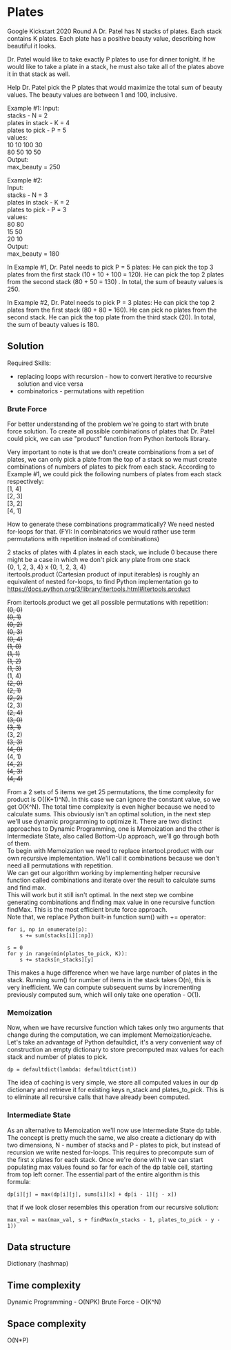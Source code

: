 # Plates
Google Kickstart 2020 Round A
Dr. Patel has N stacks of plates. Each stack contains K plates. Each plate has a positive beauty value, describing how beautiful it looks.

Dr. Patel would like to take exactly P plates to use for dinner tonight. If he would like to take a plate in a stack, he must also take all of the plates above it in that stack as well.

Help Dr. Patel pick the P plates that would maximize the total sum of beauty values. The beauty values are between 1 and 100, inclusive.

Example #1:
Input:  
stacks - N = 2  
plates in stack - K = 4  
plates to pick - P = 5  
values:  
10 10 100 30  
80 50 10 50  
Output:  
max_beauty = 250  

Example #2:  
Input:  
stacks - N = 3  
plates in stack - K = 2  
plates to pick - P = 3  
values:  
80 80  
15 50  
20 10  
Output:  
max_beauty = 180  

In Example #1, Dr. Patel needs to pick P = 5 plates:
He can pick the top 3 plates from the first stack (10 + 10 + 100 = 120).
He can pick the top 2 plates from the second stack (80 + 50 = 130) .
In total, the sum of beauty values is 250.

In Example #2, Dr. Patel needs to pick P = 3 plates:
He can pick the top 2 plates from the first stack (80 + 80 = 160).
He can pick no plates from the second stack.
He can pick the top plate from the third stack (20).
In total, the sum of beauty values is 180.

## Solution
Required Skills:
* replacing loops with recursion - how to convert iterative to recursive solution and vice versa  
* combinatorics - permutations with repetition  

### Brute Force
For better understanding of the problem we're going to start with brute force solution.
To create all possible combinations of plates that Dr. Patel could pick, we can use "product" function from Python itertools library.

Very important to note is that we don't create combinations from a set of plates, we can only pick a plate from the top of a stack so we must create combinations of numbers of plates to pick from each stack. According to Example #1, we could pick the following numbers of plates from each stack respectively:  
[1, 4]  
[2, 3]  
[3, 2]  
[4, 1]  

How to generate these combinations programmatically? We need nested for-loops for that.
(FYI: In combinatorics we would rather use term permutations with repetition instead of combinations)

2 stacks of plates with 4 plates in each stack, we include 0 because there might be a case in which we don't pick any plate from one stack  
{0, 1, 2, 3, 4} x {0, 1, 2, 3, 4}  
itertools.product (Cartesian product of input iterables) is roughly an equivalent of nested for-loops, to find Python implementation go to https://docs.python.org/3/library/itertools.html#itertools.product

From itertools.product we get all possible permutations with repetition:  
~~(0, 0)~~  
~~(0, 1)~~  
~~(0, 2)~~  
~~(0, 3)~~  
~~(0, 4)~~  
~~(1, 0)~~  
~~(1, 1)~~  
~~(1, 2)~~  
~~(1, 3)~~  
(1, 4)  
~~(2, 0)~~  
~~(2, 1)~~  
~~(2, 2)~~  
(2, 3)  
~~(2, 4)~~  
~~(3, 0)~~  
~~(3, 1)~~  
(3, 2)  
~~(3, 3)~~  
~~(4, 0)~~  
(4, 1)  
~~(4, 2)~~  
~~(4, 3)~~  
~~(4, 4)~~  

From a 2 sets of 5 items we get 25 permutations, the time complexity for product is O((K+1)^N). In this case we can ignore the constant value, so we get O(K^N). The total time complexity is even higher because we need to calculate sums.
This obviously isn't an optimal solution, in the next step we'll use dynamic programming to optimize it.
There are two distinct approaches to Dynamic Programming, one is Memoization and the other is Intermediate State, also called Bottom-Up approach, we'll go through both of them.  
To begin with Memoization we need to replace intertool.product with our own recursive implementation. We'll call it combinations because we don't need all permutations with repetition.  
We can get our algorithm working by implementing helper recursive function called combinations and iterate over the result to calculate sums and find max.  
This will work but it still isn't optimal. In the next step we combine generating combinations and finding max value in one recursive function findMax. This is the most efficient brute force approach.  
Note that, we replace Python built-in function sum() with += operator:  
```
for i, np in enumerate(p):
    s += sum(stacks[i][:np])
```
```
s = 0
for y in range(min(plates_to_pick, K)):
    s += stacks[n_stacks][y]
```
This makes a huge difference when we have large number of plates in the stack. Running sum() for number of items in the stack takes O(n), this is very inefficient. We can compute subsequent sums by incrementing previously computed sum, which will only take one operation - O(1).  


### Memoization
Now, when we have recursive function which takes only two arguments that change during the computation, we can implement Memoization/cache. Let's take an advantage of Python defaultdict, it's a very convenient way of construction an empty dictionary to store precomputed max values for each stack and number of plates to pick.
```
dp = defaultdict(lambda: defaultdict(int))
```
The idea of caching is very simple, we store all computed values in our dp dictionary and retrieve it for existing keys n_stack and plates_to_pick. This is to eliminate all recursive calls that have already been computed.

### Intermediate State
As an alternative to Memoization we'll now use Intermediate State dp table. The concept is pretty much the same, we also create a dictionary dp with two dimensions, N - number of stacks and P - plates to pick, but instead of recursion we write nested for-loops. This requires to precompute sum of the first x plates for each stack. Once we're done with it we can start populating max values found so far for each of the dp table cell, starting from top left corner. The essential part of the entire algorithm is this formula:
```
dp[i][j] = max(dp[i][j], sums[i][x] + dp[i - 1][j - x])
```
that if we look closer resembles this operation from our recursive solution:
```
max_val = max(max_val, s + findMax(n_stacks - 1, plates_to_pick - y - 1))
```
## Data structure
Dictionary (hashmap)

## Time complexity
Dynamic Programming - O(N*P*K)
Brute Force - O(K^N)

## Space complexity
O(N*P)